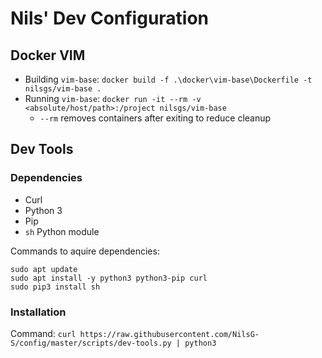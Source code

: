 # Nils' Dev Configuration

## Docker VIM

- Building `vim-base`: `docker build -f .\docker\vim-base\Dockerfile -t nilsgs/vim-base .`
- Running `vim-base`: `docker run -it --rm -v <absolute/host/path>:/project nilsgs/vim-base`
    - `--rm` removes containers after exiting to reduce cleanup

## Dev Tools

### Dependencies

- Curl
- Python 3
- Pip
- `sh` Python module

Commands to aquire dependencies:

```
sudo apt update
sudo apt install -y python3 python3-pip curl
sudo pip3 install sh
```

### Installation

Command: `curl https://raw.githubusercontent.com/NilsG-S/config/master/scripts/dev-tools.py | python3`
